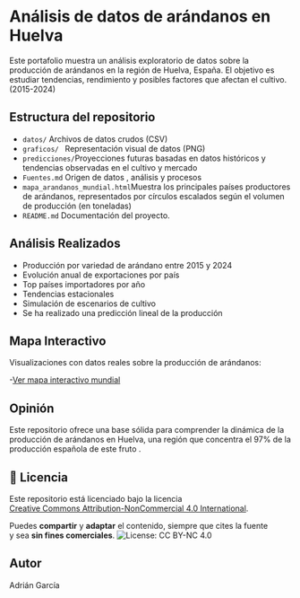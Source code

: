 # Análisis de datos de arándanos en Huelva                              

Este portafolio muestra un análisis exploratorio de datos sobre la producción de arándanos en la región de Huelva, España. El objetivo es estudiar tendencias, rendimiento y posibles factores que afectan el cultivo.(2015-2024)

## Estructura del repositorio

- `datos/` Archivos de datos crudos (CSV)
- `graficos/ ` Representación visual de datos (PNG)
- `predicciones/`Proyecciones futuras basadas en datos históricos y tendencias observadas en el cultivo y mercado
- `Fuentes.md` Origen de datos , análisis y procesos
- `mapa_arandanos_mundial.html`Muestra los principales países productores de arándanos, representados por círculos escalados según el volumen de producción (en toneladas)
- `README.md` Documentación del proyecto.
## Análisis Realizados

- Producción por variedad de arándano entre 2015 y 2024
- Evolución anual de exportaciones por país
- Top países importadores por año
- Tendencias estacionales
- Simulación de escenarios de cultivo
- Se ha realizado una predicción lineal de la producción
 ##  Mapa Interactivo

Visualizaciones con datos reales sobre la producción de arándanos:

-[Ver mapa interactivo mundial](https://agmcsv.github.io/analisis-arandanos-huelva/mapa_arandanos_mundial.html)

## Opinión
Este repositorio ofrece una base sólida para comprender la dinámica de la producción de arándanos en Huelva, una región que concentra el 97% de la producción española de este fruto .



## 📄 Licencia

Este repositorio está licenciado bajo la licencia  
[Creative Commons Attribution-NonCommercial 4.0 International](https://creativecommons.org/licenses/by-nc/4.0/).

Puedes **compartir** y **adaptar** el contenido, siempre que cites la fuente  
y sea **sin fines comerciales**.
![License: CC BY-NC 4.0](https://img.shields.io/badge/License-CC%20BY--NC%204.0-lightgrey.svg)

## Autor
Adrián García
